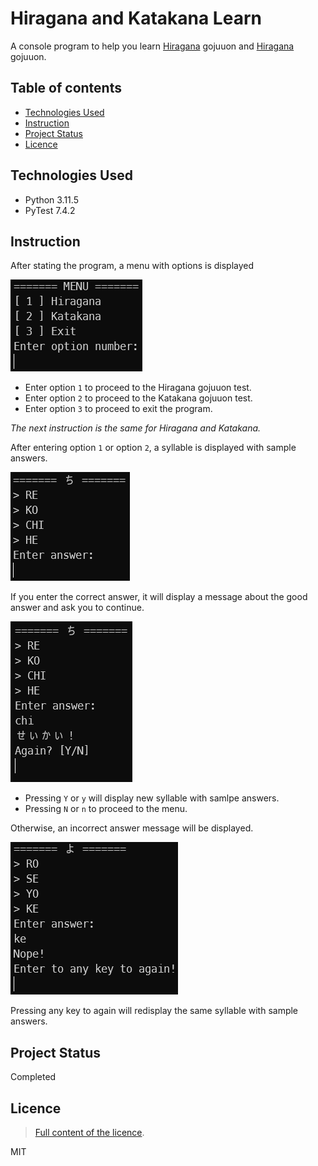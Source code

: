 # Hiragana and Katakana Learn

A console program to help you learn [Hiragana](https://en.wikipedia.org/wiki/Hiragana "Article about Hiragana") gojuuon
and [Hiragana](https://en.wikipedia.org/wiki/Katakana "Article about Katakana") gojuuon.

## Table of contents

* [Technologies Used](#technologies-used)
* [Instruction](#instruction)
* [Project Status](#project-status)
* [Licence](#licence)

## Technologies Used

- Python 3.11.5
- PyTest 7.4.2

## Instruction

After stating the program, a menu with options is displayed

![menu](Images/Menu.png)

- Enter option `1` to proceed to the Hiragana gojuuon test.
- Enter option `2` to proceed to the Katakana gojuuon test.
- Enter option `3` to proceed to exit the program.

*The next instruction is the same for Hiragana and Katakana.*

After entering option `1` or option `2`, a syllable is displayed with sample answers.

![katakana_answer](Images/Katakana_ask.png)

If you enter the correct answer, it will display a message about the good answer and ask you to continue.

![good_answer](Images/Good_answer.png)

- Pressing `Y` or `y` will display new syllable with samlpe answers.
- Pressing `N` or `n` to proceed to the menu.

Otherwise, an incorrect answer message will be displayed.

![incorrect_answer](Images/Incorrect_answer.png)

Pressing any key to again will redisplay the same syllable with sample answers.

## Project Status

Completed

## Licence

> [Full content of the licence](LICENCE).

MIT